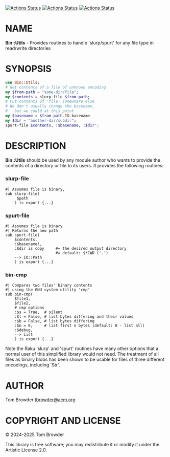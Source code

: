 [![Actions Status](https://github.com/tbrowder/Bin-Utils/actions/workflows/linux.yml/badge.svg)](https://github.com/tbrowder/Bin-Utils/actions) [![Actions Status](https://github.com/tbrowder/Bin-Utils/actions/workflows/macos.yml/badge.svg)](https://github.com/tbrowder/Bin-Utils/actions) [![Actions Status](https://github.com/tbrowder/Bin-Utils/actions/workflows/windows.yml/badge.svg)](https://github.com/tbrowder/Bin-Utils/actions)

NAME
====

**Bin::Utils** - Provides routines to handle 'slurp/spurt' for any file type in read/write directories

SYNOPSIS
========

```raku
use Bin::Utils;
# Get contents of a file of unknown encoding
my $from-path = "some-dir/file";
my $contents = slurp-file $from-path;
# Put contents of 'file' somewhere else
# We don't usually change the basename,
#   but we could at this point
my $basename = $from-path.IO.basename
my $dir = "another-dir/subdir";
spurt-file $contents, :$basename, :$dir";
```

DESCRIPTION
===========

**Bin::Utils** should be used by any module author who wants to provide the contents of a directory or file to its users. It provides the following routines:

### slurp-file

    #| Assumes file is binary,
    sub slurp-file(
         $path
        ) is export {...}

### spurt-file

    #| Assumes file is binary
    #| Returns the new path
    sub spurt-file(
        $contents,
        :$basename!,
        :$dir is copy     #= the desired output directory
                          #= default: $*CWD ('.')
        --> IO::Path
        ) is export {...}

### bin-cmp

    #| Compares two files' binary contents
    #| using the GNU system utility 'cmp'
    sub bin-cmp(
        $file1, 
        $file2, 
        # cmp options
        :$s = True,  # silent
        :$l = False, # list bytes differing and their values
        :$b = False, # list bytes differing
        :$n = 0,     # list first n bytes (default: 0 - list all)
        :$debug, 
        --> List
        ) is export {...}

Note the Raku 'slurp' and 'spurt' routines have many other options that a normal user of this simplified library would not need. The treatment of all files as binary blobs has been shown to be usable for files of three different encodings, including 'Str'.

AUTHOR
======

Tom Browder <tbrowder@acm.org>

COPYRIGHT AND LICENSE
=====================

© 2024-2025 Tom Browder

This library is free software; you may redistribute it or modify it under the Artistic License 2.0.

